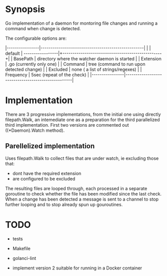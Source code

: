 # Synopsis

Go implementation of a daemon for montoring file changes and running a command when change is detected.

The configurable options are:

|----------------|---------------------------------------------------|
|                |                  default                          |
-----------------|+-------------------------------------------------+|
|  BasePath      |     directory where the watcher daemon is started |
|  Extension     |     .go (currently only one)                      |
|  Command       |     tree (command to run upon detected change)    |
|  Excluded      |     none ( a list of strings/regexes)             |
|  Frequency     |     5sec (repeat of the check)                    |
|----------------|---------------------------------------------------|

# Implementation

There are 3 progressive implementations, from the initial one using directly filepath.Walk,
an intemediate one as a preparation for the third parallelized third implementation. First two
versions are commented out ((*Daemon).Watch method).

## Parellelized implementation

Uses filepath.Walk to collect files that are under watch, ie excluding those that:
  * dont have the required extension
  * are configured to be excluded

The resulting files are looped through, each processed in a separate goroutine to check whether the file
has been modified since the last check. When a change has been detected a message is sent to a channel to
stop further looping and to stop already spun up gouroutines.

# TODO

* tests
* Makefile
* golanci-lint

* implement version 2 suitable for running in a Docker container

